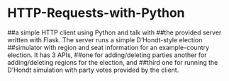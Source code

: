 # HTTP-Requests-with-Python

##a simple HTTP client using Python and talk with
##the provided server written with Flask. The server runs a simple D’Hondt-style election
##simulator with region and seat information for an example-country election. It has 3 APIs,
##one for adding/deleting parties another for adding/deleting regions for the election, and
##third one for running the D’Hondt simulation with party votes provided by the client.
